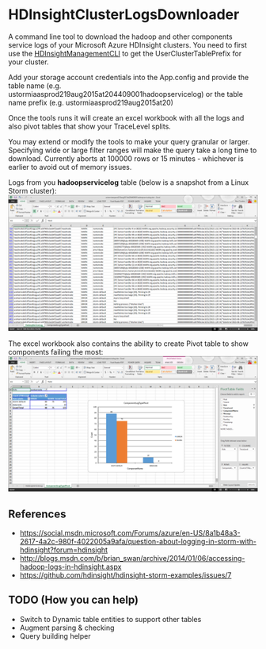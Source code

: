 # HDInsightClusterLogsDownloader
A command line tool to download the hadoop and other components service logs of your Microsoft Azure HDInsight clusters.
You need to first use the [HDInsightManagementCLI](../HDInsightManagementCLI) to get the UserClusterTablePrefix for your cluster.

Add your storage account credentials into the App.config and provide the table name (e.g. ustormiaasprod219aug2015at204409001hadoopservicelog) or the table name prefix (e.g. ustormiaasprod219aug2015at20)

Once the tools runs it will create an excel workbook with all the logs and also pivot tables that show your TraceLevel splits.

You may extend or modify the tools to make your query granular or larger. 
Specifying wide or large filter ranges will make the query take a long time to download.
Currently aborts at 100000 rows or 15 minutes - whichever is earlier to avoid out of memory issues.

Logs from you **hadoopservicelog** table (below is a snapshot from a Linux Storm cluster):
![Image of HadoopServiceLog workbook](images/HadoopServiceLog.png)

The excel workbook also contains the ability to create Pivot table to show components failing the most:
![Image of PivotTableComponentErrorWarn workbook](images/PivotTableComponentErrorWarn.png)

## References
* https://social.msdn.microsoft.com/Forums/azure/en-US/8a1b48a3-2617-4a2c-980f-4022005a9afa/question-about-logging-in-storm-with-hdinsight?forum=hdinsight
* http://blogs.msdn.com/b/brian_swan/archive/2014/01/06/accessing-hadoop-logs-in-hdinsight.aspx
* https://github.com/hdinsight/hdinsight-storm-examples/issues/7

## TODO (How you can help)
* Switch to Dynamic table entities to support other tables
* Augment parsing & checking
* Query building helper
